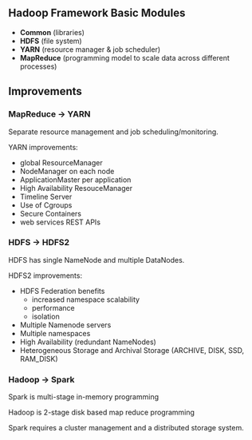 ## Hadoop Framework Basic Modules

- **Common** (libraries)
- **HDFS** (file system)
- **YARN** (resource manager & job scheduler)
- **MapReduce** (programming model to scale data across different processes)

## Improvements

### MapReduce -> YARN

Separate resource management and job scheduling/monitoring.

YARN improvements:

- global ResourceManager
- NodeManager on each node
- ApplicationMaster per application
- High Availability ResouceManager
- Timeline Server
- Use of Cgroups
- Secure Containers
- web services REST APIs

### HDFS -> HDFS2

HDFS has single NameNode and multiple DataNodes.

HDFS2 improvements:

- HDFS Federation benefits
  - increased namespace scalability
  - performance
  - isolation
- Multiple Namenode servers
- Multiple namespaces
- High Availability (redundant NameNodes)
- Heterogeneous Storage and Archival Storage (ARCHIVE, DISK, SSD, RAM_DISK)

### Hadoop -> Spark

Spark is multi-stage in-memory programming

Hadoop is 2-stage disk based map reduce programming

Spark requires a cluster management and a distributed storage system.